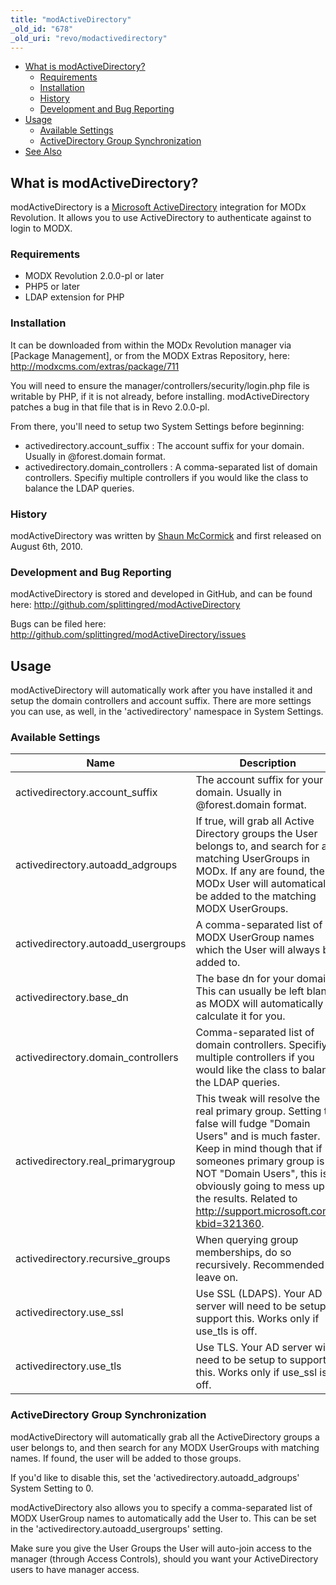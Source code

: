 ```yaml
---
title: "modActiveDirectory"
_old_id: "678"
_old_uri: "revo/modactivedirectory"
---
```


- [What is modActiveDirectory?](#modActiveDirectory-WhatismodActiveDirectory%3F)
  - [Requirements](#modActiveDirectory-Requirements)
  - [Installation](#modActiveDirectory-Installation)
  - [History](#modActiveDirectory-History)
  - [Development and Bug Reporting](#modActiveDirectory-DevelopmentandBugReporting)
- [Usage](#modActiveDirectory-Usage)
  - [Available Settings](#modActiveDirectory-AvailableSettings)
  - [ActiveDirectory Group Synchronization](#modActiveDirectory-ActiveDirectoryGroupSynchronization)
- [See Also](#modActiveDirectory-SeeAlso)



## What is modActiveDirectory?

 modActiveDirectory is a [Microsoft ActiveDirectory](http://en.wikipedia.org/wiki/Active_Directory) integration for MODx Revolution. It allows you to use ActiveDirectory to authenticate against to login to MODX.

### Requirements

- MODX Revolution 2.0.0-pl or later
- PHP5 or later
- LDAP extension for PHP

### Installation

 It can be downloaded from within the MODx Revolution manager via \[Package Management\], or from the MODX Extras Repository, here: <http://modxcms.com/extras/package/711>

 You will need to ensure the manager/controllers/security/login.php file is writable by PHP, if it is not already, before installing. modActiveDirectory patches a bug in that file that is in Revo 2.0.0-pl. 

 From there, you'll need to setup two System Settings before beginning:

- activedirectory.account\_suffix : The account suffix for your domain. Usually in @forest.domain format.
- activedirectory.domain\_controllers : A comma-separated list of domain controllers. Specifiy multiple controllers if you would like the class to balance the LDAP queries.

### History

 modActiveDirectory was written by [Shaun McCormick](/display/~splittingred) and first released on August 6th, 2010.

### Development and Bug Reporting

 modActiveDirectory is stored and developed in GitHub, and can be found here: <http://github.com/splittingred/modActiveDirectory>

 Bugs can be filed here: <http://github.com/splittingred/modActiveDirectory/issues>

## Usage

 modActiveDirectory will automatically work after you have installed it and setup the domain controllers and account suffix. There are more settings you can use, as well, in the 'activedirectory' namespace in System Settings.

### Available Settings

 | Name | Description | Default |
|------|-------------|---------|
| activedirectory.account\_suffix | The account suffix for your domain. Usually in @forest.domain format. | @forest.local |
| activedirectory.autoadd\_adgroups | If true, will grab all Active Directory groups the User belongs to, and search for any matching UserGroups in MODx. If any are found, the MODx User will automatically be added to the matching MODX UserGroups. | 1 |
| activedirectory.autoadd\_usergroups | A comma-separated list of MODX UserGroup names which the User will always be added to. |  |
| activedirectory.base\_dn | The base dn for your domain. This can usually be left blank, as MODX will automatically calculate it for you. |  |
| activedirectory.domain\_controllers | Comma-separated list of domain controllers. Specifiy multiple controllers if you would like the class to balance the LDAP queries. | 127.0.0.1 |
| activedirectory.real\_primarygroup | This tweak will resolve the real primary group. Setting to false will fudge "Domain Users" and is much faster. Keep in mind though that if someones primary group is NOT "Domain Users", this is obviously going to mess up the results. Related to <http://support.microsoft.com/?kbid=321360>. | 1 |
| activedirectory.recursive\_groups | When querying group memberships, do so recursively. Recommended to leave on. | 1 |
| activedirectory.use\_ssl | Use SSL (LDAPS). Your AD server will need to be setup to support this. Works only if use\_tls is off. | 0 |
| activedirectory.use\_tls | Use TLS. Your AD server will need to be setup to support this. Works only if use\_ssl is off. | 0 |

### ActiveDirectory Group Synchronization

 modActiveDirectory will automatically grab all the ActiveDirectory groups a user belongs to, and then search for any MODX UserGroups with matching names. If found, the user will be added to those groups.

 If you'd like to disable this, set the 'activedirectory.autoadd\_adgroups' System Setting to 0.

 modActiveDirectory also allows you to specify a comma-separated list of MODX UserGroup names to automatically add the User to. This can be set in the 'activedirectory.autoadd\_usergroups' setting.

 Make sure you give the User Groups the User will auto-join access to the manager (through Access Controls), should you want your ActiveDirectory users to have manager access.